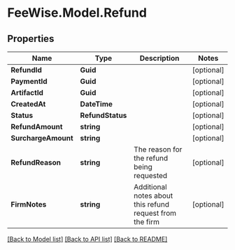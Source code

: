 # FeeWise.Model.Refund

## Properties

Name | Type | Description | Notes
------------ | ------------- | ------------- | -------------
**RefundId** | **Guid** |  | [optional] 
**PaymentId** | **Guid** |  | [optional] 
**ArtifactId** | **Guid** |  | [optional] 
**CreatedAt** | **DateTime** |  | [optional] 
**Status** | **RefundStatus** |  | [optional] 
**RefundAmount** | **string** |  | [optional] 
**SurchargeAmount** | **string** |  | [optional] 
**RefundReason** | **string** | The reason for the refund being requested | [optional] 
**FirmNotes** | **string** | Additional notes about this refund request from the firm | [optional] 

[[Back to Model list]](../README.md#documentation-for-models) [[Back to API list]](../README.md#documentation-for-api-endpoints) [[Back to README]](../README.md)

